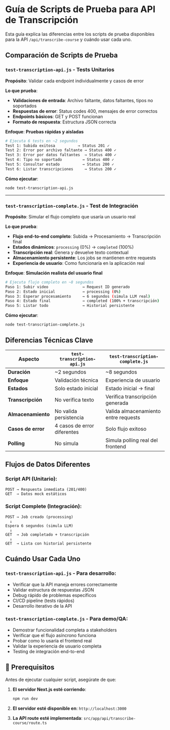 # Guía de Scripts de Prueba para API de Transcripción

Esta guía explica las diferencias entre los scripts de prueba disponibles para la API `/api/transcribe-course` y cuándo usar cada uno.

## **Comparación de Scripts de Prueba**

### **`test-transcription-api.js` - Tests Unitarios**

**Propósito**: Validar cada endpoint individualmente y casos de error

**Lo que prueba**:
- **Validaciones de entrada**: Archivo faltante, datos faltantes, tipos no soportados
- **Respuestas de error**: Status codes 400, mensajes de error correctos
- **Endpoints básicos**: GET y POST funcionan
- **Formato de respuesta**: Estructura JSON correcta

**Enfoque**: **Pruebas rápidas y aisladas**
```bash
# Ejecuta 6 tests en ~2 segundos
Test 1: Subida exitosa          → Status 201 ✓
Test 2: Error por archivo faltante → Status 400 ✓
Test 3: Error por datos faltantes  → Status 400 ✓
Test 4: Tipo no soportado         → Status 400 ✓
Test 5: Consultar estado          → Status 200 ✓
Test 6: Listar transcripciones     → Status 200 ✓
```

**Cómo ejecutar**:
```bash
node test-transcription-api.js
```

---

### **`test-transcription-complete.js` - Test de Integración**

**Propósito**: Simular el flujo completo que usaría un usuario real

**Lo que prueba**:
- **Flujo end-to-end completo**: Subida → Procesamiento → Transcripción final
- **Estados dinámicos**: `processing` (0%) → `completed` (100%)
- **Transcripción real**: Genera y devuelve texto contextual
- **Almacenamiento persistente**: Los jobs se mantienen entre requests
- **Experiencia de usuario**: Como funcionaría en la aplicación real

**Enfoque**: **Simulación realista del usuario final**
```bash
# Ejecuta flujo completo en ~8 segundos
Paso 1: Subir video               → Request ID generado
Paso 2: Estado inicial            → processing (0%)
Paso 3: Esperar procesamiento     → 6 segundos (simula LLM real)
Paso 4: Estado final              → completed (100% + transcripción)
Paso 5: Listar todo               → Historial persistente
```

**Cómo ejecutar**:
```bash
node test-transcription-complete.js
```

## **Diferencias Técnicas Clave**

| Aspecto | `test-transcription-api.js` | `test-transcription-complete.js` |
|---------|---------------------------|--------------------------------|
| **Duración** | ~2 segundos | ~8 segundos |
| **Enfoque** | Validación técnica | Experiencia de usuario |
| **Estados** | Solo estado inicial | Estado inicial → final |
| **Transcripción** | No verifica texto | Verifica transcripción generada |
| **Almacenamiento** | No valida persistencia | Valida almacenamiento entre requests |
| **Casos de error** | 4 casos de error diferentes | Solo flujo exitoso |
| **Polling** | No simula | Simula polling real del frontend |

## **Flujos de Datos Diferentes**

### **Script API (Unitario)**:
```
POST → Respuesta inmediata (201/400)
GET  → Datos mock estáticos
```

### **Script Complete (Integración)**:
```
POST → Job creado (processing)
  ↓
Espera 6 segundos (simula LLM)
  ↓
GET  → Job completado + transcripción
  ↓
GET  → Lista con historial persistente
```

## **Cuándo Usar Cada Uno**

### **`test-transcription-api.js`** - Para desarrollo:
- Verificar que la API maneja errores correctamente
- Validar estructura de respuestas JSON
- Debug rápido de problemas específicos
- CI/CD pipeline (tests rápidos)
- Desarrollo iterativo de la API

### **`test-transcription-complete.js`** - Para demo/QA:
- Demostrar funcionalidad completa a stakeholders
- Verificar que el flujo asíncrono funciona
- Probar como lo usaría el frontend real
- Validar la experiencia de usuario completa
- Testing de integración end-to-end


## 🚀 **Prerequisitos**

Antes de ejecutar cualquier script, asegúrate de que:

1. **El servidor Next.js esté corriendo**:
   ```bash
   npm run dev
   ```

2. **El servidor esté disponible en**: `http://localhost:3000`

3. **La API route esté implementada**: `src/app/api/transcribe-course/route.ts`